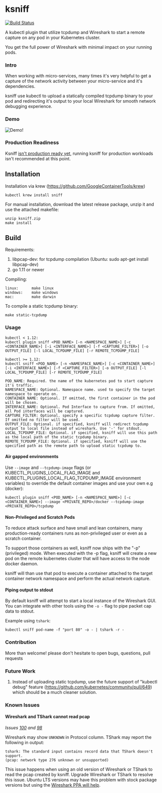 # ksniff

[![Build Status](https://travis-ci.org/eldadru/ksniff.svg?branch=master)](https://travis-ci.org/eldadru/ksniff)

A kubectl plugin that utilize tcpdump and Wireshark to start a remote capture on any pod in your
 Kubernetes cluster.

You get the full power of Wireshark with minimal impact on your running pods.

### Intro

When working with micro-services, many times it's very helpful to get a capture of the network
activity between your micro-service and it's dependencies.

ksniff use kubectl to upload a statically compiled tcpdump binary to your pod and redirecting it's
output to your local Wireshark for smooth network debugging experience.

### Demo
![Demo!](https://i.imgur.com/hWtF9r2.gif)

### Production Readiness
Ksniff [isn't production ready yet](https://github.com/eldadru/ksniff/issues/96#issuecomment-762454991), running ksniff for production workloads isn't recommended at this point.

## Installation
Installation via krew (https://github.com/GoogleContainerTools/krew)

    kubectl krew install sniff
    
For manual installation, download the latest release package, unzip it and use the attached makefile:  

    unzip ksniff.zip
    make install



## Build

Requirements:
1. libpcap-dev: for tcpdump compilation (Ubuntu: sudo apt-get install libpcap-dev)
2. go 1.11 or newer

Compiling:
 
    linux:      make linux
    windows:    make windows
    mac:        make darwin
 

To compile a static tcpdump binary:

    make static-tcpdump

### Usage

    kubectl < 1.12:
    kubectl plugin sniff <POD_NAME> [-n <NAMESPACE_NAME>] [-c <CONTAINER_NAME>] [-i <INTERFACE_NAME>] [-f <CAPTURE_FILTER>] [-o OUTPUT_FILE] [-l LOCAL_TCPDUMP_FILE] [-r REMOTE_TCPDUMP_FILE]
    
    kubectl >= 1.12:
    kubectl sniff <POD_NAME> [-n <NAMESPACE_NAME>] [-c <CONTAINER_NAME>] [-i <INTERFACE_NAME>] [-f <CAPTURE_FILTER>] [-o OUTPUT_FILE] [-l LOCAL_TCPDUMP_FILE] [-r REMOTE_TCPDUMP_FILE]
    
    POD_NAME: Required. the name of the kubernetes pod to start capture it's traffic.
    NAMESPACE_NAME: Optional. Namespace name. used to specify the target namespace to operate on.
    CONTAINER_NAME: Optional. If omitted, the first container in the pod will be chosen.
    INTERFACE_NAME: Optional. Pod Interface to capture from. If omitted, all Pod interfaces will be captured.
    CAPTURE_FILTER: Optional. specify a specific tcpdump capture filter. If omitted no filter will be used.
    OUTPUT_FILE: Optional. if specified, ksniff will redirect tcpdump output to local file instead of wireshark. Use '-' for stdout.
    LOCAL_TCPDUMP_FILE: Optional. if specified, ksniff will use this path as the local path of the static tcpdump binary.
    REMOTE_TCPDUMP_FILE: Optional. if specified, ksniff will use the specified path as the remote path to upload static tcpdump to.

#### Air gapped environments
Use `--image` and `--tcpdump-image` flags (or KUBECTL_PLUGINS_LOCAL_FLAG_IMAGE and KUBECTL_PLUGINS_LOCAL_FLAG_TCPDUMP_IMAGE environment variables) to override the default container images and use your own e.g (docker):
  
    kubectl plugin sniff <POD_NAME> [-n <NAMESPACE_NAME>] [-c <CONTAINER_NAME>] --image <PRIVATE_REPO>/docker --tcpdump-image <PRIVATE_REPO>/tcpdump
   

#### Non-Privileged and Scratch Pods
To reduce attack surface and have small and lean containers, many production-ready containers runs as non-privileged user
or even as a scratch container.

To support those containers as well, ksniff now ships with the "-p" (privileged) mode.
When executed with the -p flag, ksniff will create a new pod on the remote kubernetes cluster that will have access to the node docker daemon.

ksniff will than use that pod to execute a container attached to the target container network namespace 
and perform the actual network capture.

#### Piping output to stdout
By default ksniff will attempt to start a local instance of the Wireshark GUI. You can integrate with other tools
using the `-o -` flag to pipe packet cap data to stdout.

Example using `tshark`:

    kubectl sniff pod-name -f "port 80" -o - | tshark -r -

### Contribution
More than welcome! please don't hesitate to open bugs, questions, pull requests 

### Future Work
1. Instead of uploading static tcpdump, use the future support of "kubectl debug" feature
 (https://github.com/kubernetes/community/pull/649) which should be a much cleaner solution.
 
### Known Issues

#### Wireshark and TShark cannot read pcap

*Issues [100](https://github.com/eldadru/ksniff/issues/100) and [98](https://github.com/eldadru/ksniff/issues/98)*

Wireshark may show `UNKNOWN` in Protocol column. TShark may report the following in output:

```
tshark: The standard input contains record data that TShark doesn't support.
(pcap: network type 276 unknown or unsupported)
```

This issue happens when using an old version of Wireshark or TShark to read the pcap created by ksniff. Upgrade Wireshark or TShark to resolve this issue. Ubuntu LTS versions may have this problem with stock package versions but using the [Wireshark PPA will help](https://github.com/eldadru/ksniff/issues/100#issuecomment-789503442).
